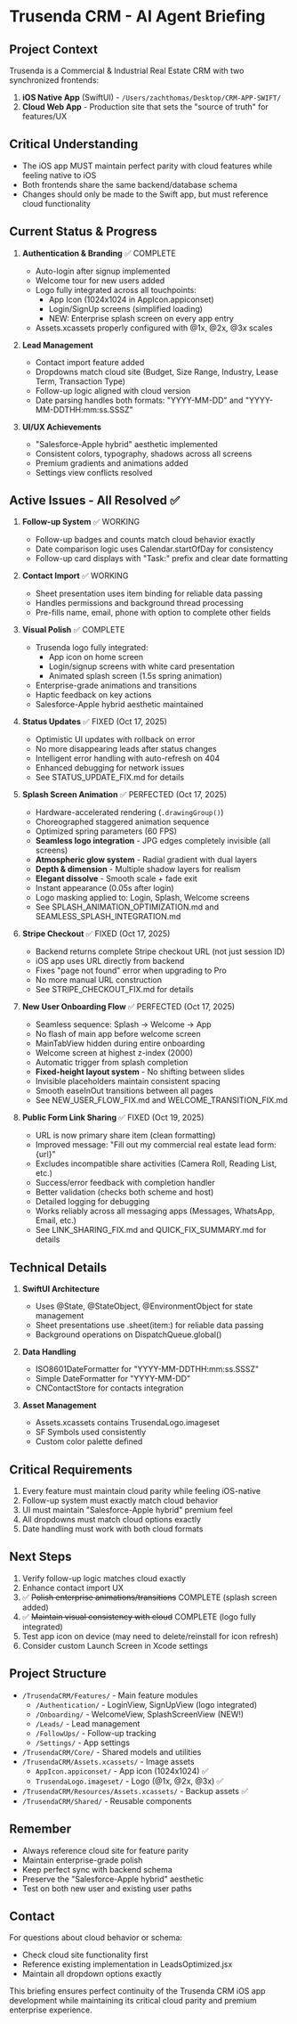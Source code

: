 # Trusenda CRM - AI Agent Briefing

## Project Context
Trusenda is a Commercial & Industrial Real Estate CRM with two synchronized frontends:
1. **iOS Native App** (SwiftUI) - `/Users/zachthomas/Desktop/CRM-APP-SWIFT/`
2. **Cloud Web App** - Production site that sets the "source of truth" for features/UX

## Critical Understanding
- The iOS app MUST maintain perfect parity with cloud features while feeling native to iOS
- Both frontends share the same backend/database schema
- Changes should only be made to the Swift app, but must reference cloud functionality

## Current Status & Progress
1. **Authentication & Branding** ✅ COMPLETE
   - Auto-login after signup implemented
   - Welcome tour for new users added
   - Logo fully integrated across all touchpoints:
     * App Icon (1024x1024 in AppIcon.appiconset)
     * Login/SignUp screens (simplified loading)
     * NEW: Enterprise splash screen on every app entry
   - Assets.xcassets properly configured with @1x, @2x, @3x scales

2. **Lead Management**
   - Contact import feature added
   - Dropdowns match cloud site (Budget, Size Range, Industry, Lease Term, Transaction Type)
   - Follow-up logic aligned with cloud version
   - Date parsing handles both formats: "YYYY-MM-DD" and "YYYY-MM-DDTHH:mm:ss.SSSZ"

3. **UI/UX Achievements**
   - "Salesforce-Apple hybrid" aesthetic implemented
   - Consistent colors, typography, shadows across all screens
   - Premium gradients and animations added
   - Settings view conflicts resolved

## Active Issues - All Resolved ✅

1. **Follow-up System** ✅ WORKING
   - Follow-up badges and counts match cloud behavior exactly
   - Date comparison logic uses Calendar.startOfDay for consistency
   - Follow-up card displays with "Task:" prefix and clear date formatting

2. **Contact Import** ✅ WORKING
   - Sheet presentation uses item binding for reliable data passing
   - Handles permissions and background thread processing
   - Pre-fills name, email, phone with option to complete other fields

3. **Visual Polish** ✅ COMPLETE
   - Trusenda logo fully integrated:
     * App icon on home screen
     * Login/signup screens with white card presentation
     * Animated splash screen (1.5s spring animation)
   - Enterprise-grade animations and transitions
   - Haptic feedback on key actions
   - Salesforce-Apple hybrid aesthetic maintained

4. **Status Updates** ✅ FIXED (Oct 17, 2025)
   - Optimistic UI updates with rollback on error
   - No more disappearing leads after status changes
   - Intelligent error handling with auto-refresh on 404
   - Enhanced debugging for network issues
   - See STATUS_UPDATE_FIX.md for details

5. **Splash Screen Animation** ✅ PERFECTED (Oct 17, 2025)
   - Hardware-accelerated rendering (`.drawingGroup()`)
   - Choreographed staggered animation sequence
   - Optimized spring parameters (60 FPS)
   - **Seamless logo integration** - JPG edges completely invisible (all screens)
   - **Atmospheric glow system** - Radial gradient with dual layers
   - **Depth & dimension** - Multiple shadow layers for realism
   - **Elegant dissolve** - Smooth scale + fade exit
   - Instant appearance (0.05s after login)
   - Logo masking applied to: Login, Splash, Welcome screens
   - See SPLASH_ANIMATION_OPTIMIZATION.md and SEAMLESS_SPLASH_INTEGRATION.md

6. **Stripe Checkout** ✅ FIXED (Oct 17, 2025)
   - Backend returns complete Stripe checkout URL (not just session ID)
   - iOS app uses URL directly from backend
   - Fixes "page not found" error when upgrading to Pro
   - No more manual URL construction
   - See STRIPE_CHECKOUT_FIX.md for details

7. **New User Onboarding Flow** ✅ PERFECTED (Oct 17, 2025)
   - Seamless sequence: Splash → Welcome → App
   - No flash of main app before welcome screen
   - MainTabView hidden during entire onboarding
   - Welcome screen at highest z-index (2000)
   - Automatic trigger from splash completion
   - **Fixed-height layout system** - No shifting between slides
   - Invisible placeholders maintain consistent spacing
   - Smooth easeInOut transitions between all pages
   - See NEW_USER_FLOW_FIX.md and WELCOME_TRANSITION_FIX.md

8. **Public Form Link Sharing** ✅ FIXED (Oct 19, 2025)
   - URL is now primary share item (clean formatting)
   - Improved message: "Fill out my commercial real estate lead form: {url}"
   - Excludes incompatible share activities (Camera Roll, Reading List, etc.)
   - Success/error feedback with completion handler
   - Better validation (checks both scheme and host)
   - Detailed logging for debugging
   - Works reliably across all messaging apps (Messages, WhatsApp, Email, etc.)
   - See LINK_SHARING_FIX.md and QUICK_FIX_SUMMARY.md for details

## Technical Details
1. **SwiftUI Architecture**
   - Uses @State, @StateObject, @EnvironmentObject for state management
   - Sheet presentations use .sheet(item:) for reliable data passing
   - Background operations on DispatchQueue.global()

2. **Data Handling**
   - ISO8601DateFormatter for "YYYY-MM-DDTHH:mm:ss.SSSZ"
   - Simple DateFormatter for "YYYY-MM-DD"
   - CNContactStore for contacts integration

3. **Asset Management**
   - Assets.xcassets contains TrusendaLogo.imageset
   - SF Symbols used consistently
   - Custom color palette defined

## Critical Requirements
1. Every feature must maintain cloud parity while feeling iOS-native
2. Follow-up system must exactly match cloud behavior
3. UI must maintain "Salesforce-Apple hybrid" premium feel
4. All dropdowns must match cloud options exactly
5. Date handling must work with both cloud formats

## Next Steps
1. Verify follow-up logic matches cloud exactly
2. Enhance contact import UX
3. ✅ ~~Polish enterprise animations/transitions~~ COMPLETE (splash screen added)
4. ✅ ~~Maintain visual consistency with cloud~~ COMPLETE (logo fully integrated)
5. Test app icon on device (may need to delete/reinstall for icon refresh)
6. Consider custom Launch Screen in Xcode settings

## Project Structure
- `/TrusendaCRM/Features/` - Main feature modules
  * `/Authentication/` - LoginView, SignUpView (logo integrated)
  * `/Onboarding/` - WelcomeView, SplashScreenView (NEW!)
  * `/Leads/` - Lead management
  * `/FollowUps/` - Follow-up tracking
  * `/Settings/` - App settings
- `/TrusendaCRM/Core/` - Shared models and utilities
- `/TrusendaCRM/Assets.xcassets/` - Image assets
  * `AppIcon.appiconset/` - App icon (1024x1024) ✅
  * `TrusendaLogo.imageset/` - Logo (@1x, @2x, @3x) ✅
- `/TrusendaCRM/Resources/Assets.xcassets/` - Backup assets ✅
- `/TrusendaCRM/Shared/` - Reusable components

## Remember
- Always reference cloud site for feature parity
- Maintain enterprise-grade polish
- Keep perfect sync with backend schema
- Preserve the "Salesforce-Apple hybrid" aesthetic
- Test on both new user and existing user paths

## Contact
For questions about cloud behavior or schema:
- Check cloud site functionality first
- Reference existing implementation in LeadsOptimized.jsx
- Maintain all dropdown options exactly

This briefing ensures perfect continuity of the Trusenda CRM iOS app development while maintaining its critical cloud parity and premium enterprise experience.
